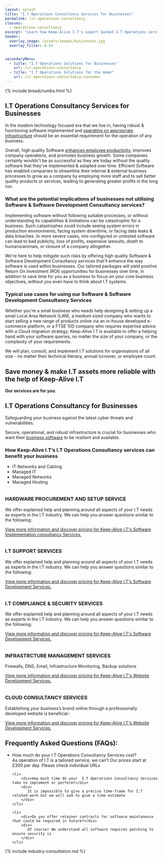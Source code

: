 ```yaml
---
layout: splash
title: "I.T Operations Consultancy Services for Businesses"
permalink: /it-operations-consultancy
classes:
  - operations-consultancy
excerpt: "Learn how Keep-Alive I.T's expert backed I.T Operations services can help make critical I.T Operations decisions for your workplace. Whatever your desired I.T Operations requirements comprise of, you can always count on us to develop or maintain production ready infrastructure that's scalable and keeps your Business's I.T Operational & Compliant - whilst receiving excellent customer service before, during, and after our time working together."
header:
  overlay_image: /assets/images/businesses.jpg
  overlay_filter: 0.54
    

secondaryMenu:
  - title: "I.T Operations Solutions for Businesses"
    url: /it-operations-consultancy
  - title: "I.T Operations Solutions for the Home"
    url: /it-operations-consultancy-consumer
---
```


{% include breadcrumbs.html %}

## I.T Operations Consultancy Services for Businesses
In the modern technology focused era that we live in, having robust & functioning software implemented and [operating on appropriate infrastructure](/it-operations-consultancy) should be an essential requirement for the operation of any business. 

Overall, high quality Software <a href="/benefits-of-effective-it/increased-productivity">enhances employee productivity</a>, improves company operations, and promotes business growth. Some companies certainly wouldn't be as successful as they are today without the quality software that they've implemented & adopted over time. Efficient Software has enabled companies to streamline their internal & external business processes to grow as a company by employing more staff and to sell better quality products or services, leading to generating greater profits in the long run. 

### What are the potential implications of businesses not utilising Software & Software Development Consultancy services?
Implementing software without following suitable processes, or without understanding its capabilities & limitations can be catastrophic for a business. Such catastrophes could include seeing system errors in production environments, facing system downtime, or facing data leaks & data breaches. In more severe cases, mis-configured or untested software can lead to bad publicity, loss of profits, expensive lawsuits, death to humans/animals, or closure of a company altogether. 

We're here to help mitigate such risks by offering high quality Software & Software Development Consultancy services that'll enhance the way software is used within businesses. Our tailored packages will yield positive Return On Investment (ROI) opportunities for businesses over time, in addition to save time for you as a business to focus on your core business objectives, without you even have to think about I.T systems.

<h3>Typical use cases for using our Software & Software Development Consultancy Services</h3>
Whether you’re a small business who needs help designing & setting up a small Local Area Network (LAN), a medium sized company who wants to start selling a new range of products online via an in-house developed e-commerce platform, or a FTSE 100 company who requires expertise advice with a Cloud migration strategy; Keep-Alive I.T is available to offer a helping hand with your software queries, no matter the size of your company, or the complexity of your requirements. 

We will plan, consult, and implement I.T solutions for organisations of all size - no matter their technical literacy, annual turnover, or employee count.



## Save money & make I.T assets more reliable with the help of Keep-Alive I.T

 **Our services are for you.**

<div id="discover"></div>

## I.T Operations Consultancy for Businesses
Safeguarding your business against the latest cyber threats and vulnerabilities.

Secure, operational, and robust infrastructure is crucial for businesses who want their [business software](/software-consultancy) to be resilient and available.

### How Keep-Alive I.T’s I.T Operations Consultancy services can benefit your business


- IT Networks and Cabling
- Managed IT
- Managed Networks
- Managed Hosting

<div class="divider div-transparent div-arrow-down"></div>

<div class="consultancy-row aos-init aos-animate" data-aos="fade-zoom-in" data-aos-offset="200" data-aos-easing="ease-in-sine" data-aos-duration="600" data-aos-once="true">
    <div class="row">
        <div class="col-xs-4 col-sm-3">
            <img class="lazy" data-src="/assets/images/icons/software.png">
        </div>
        <div class="col-xs-8 col-sm-9">
            <h3>HARDWARE PROCUREMENT AND SETUP SERVICE</h3>
            <p>We offer explained help and planning around all aspects of your I.T needs as experts in the I.T industry. We can help you answer questions similar to the following:</p>      
            <p><a href="/it-operations-consultancy/hardware-procurement">View more information and discover pricing for Keep-Alive I.T's Software Implementation consultancy Services.</a></p>
        </div>
    </div>
</div>

<div class="divider div-transparent div-arrow-down"></div>

<div class="consultancy-row aos-init aos-animate" data-aos="fade-zoom-in" data-aos-offset="200" data-aos-easing="ease-in-sine" data-aos-duration="600" data-aos-once="true">
    <div class="row">
        <div class="col-xs-4 col-sm-3">
            <img class="lazy" data-src="/assets/images/icons/programmer.png">
        </div>
        <div class="col-xs-8 col-sm-9">
            <h3>I.T SUPPORT SERVICES</h3>
            <p>We offer explained help and planning around all aspects of your I.T needs as experts in the I.T industry. We can help you answer questions similar to the following:</p>
            <p><a href="/it-operations-consultancy/it-support">View more information and discover pricing for Keep-Alive I.T's Software Development Services.</a></p>
        </div>
    </div>
</div>

<div class="divider div-transparent div-arrow-down"></div>

<div class="consultancy-row aos-init aos-animate" data-aos="fade-zoom-in" data-aos-offset="200" data-aos-easing="ease-in-sine" data-aos-duration="600" data-aos-once="true">
    <div class="row">
        <div class="col-xs-4 col-sm-3">
            <img class="lazy" data-src="/assets/images/icons/programmer.png">
        </div>
        <div class="col-xs-8 col-sm-9">
            <h3>I.T COMPLIANCE & SECURITY SERVICES</h3>
            <p>We offer explained help and planning around all aspects of your I.T needs as experts in the I.T industry. We can help you answer questions similar to the following:</p>
            <p><a href="/it-operations-consultancy/it-compliance-and-security-services">View more information and discover pricing for Keep-Alive I.T's Software Development Services.</a></p>
        </div>
    </div>
</div>

<div class="divider div-transparent div-arrow-down"></div>

<div class="consultancy-row aos-init aos-animate" data-aos="fade-zoom-in" data-aos-offset="200" data-aos-easing="ease-in-sine" data-aos-duration="600" data-aos-once="true">
    <div class="row">
        <div class="col-xs-4 col-sm-3">
            <img class="lazy" data-src="/assets/images/icons/web.png">
        </div>
        <div class="col-xs-8 col-sm-9">
            <h3>INFRASTRCTURE MANAGEMENT SERVICES</h3>
            <p>Firewalls, DNS, Email, Infrastructure Monitoring, Backup solutions</p>
            <p><a href="/it-operations-consultancy/it-infrastructure-management-services">View more information and discover pricing for Keep-Alive I.T's Website Development Services.</a></p>
        </div>
    </div>
</div>

<div class="divider div-transparent div-arrow-down"></div>

<div class="consultancy-row aos-init aos-animate" data-aos="fade-zoom-in" data-aos-offset="200" data-aos-easing="ease-in-sine" data-aos-duration="600" data-aos-once="true">
    <div class="row">
        <div class="col-xs-4 col-sm-3">
            <img class="lazy" data-src="/assets/images/icons/web.png">
        </div>
        <div class="col-xs-8 col-sm-9">
            <h3>CLOUD CONSULTANCY SERVICES</h3>
            <p>Establishing your business’s brand online through a professionally developed website is beneficial :</p>
            <p><a href="/it-operations-consultancy/cloud-services">View more information and discover pricing for Keep-Alive I.T's Website Development Services.</a></p>
        </div>
    </div>
</div>

<div class="divider div-transparent div-arrow-down"></div>

<h2>Frequently Asked Questions (FAQs):</h2>
<ul id="my-accordion" class="accordionjs">
    <li>
        <div>How much do your I.T Operations Consultancy Services cost?</div>
        <div>
            As operation of I.T is a tailored service, we can't Our prices start at £300 per day. Please check individual URLs
        </div>
    </li>

    <li>
        <div>How much time do your  I.T Operations Consultancy Services take to implement or perform?</div>
        <div>
           It is impossible to give a precise time-frame for I.T related work but we will aim to give a time estimate
        </div>
    </li>

    <li>
        <div>Do you offer retainer contracts for software maintanence that could be required in future?</div>
        <div>
           Of course! We understand all software requires patching to ensure security is 
        </div>
    </li>
</ul>

<div class="divider div-transparent div-arrow-down"></div>


{% include industry-consultation.md %}